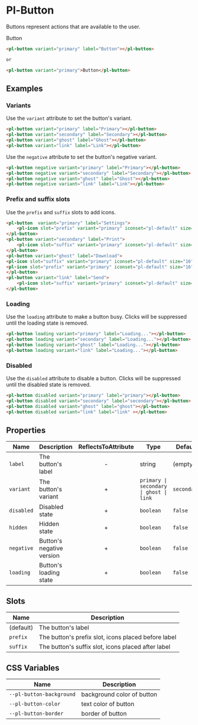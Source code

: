 # Pl-Button 
Buttons represent actions that are available to the user.

<pl-button variant="primary">Button</pl-button>

```html
<pl-button variant="primary" label="Button"></pl-button>

or

<pl-button variant="primary">Button</pl-button>

```

## Examples

### Variants

Use the `variant` attribute to set the button's variant.

<pl-flex-layout>
    <pl-button variant="primary" label="Primary"></pl-button>
    <pl-button variant="secondary" label="Secondary"></pl-button>
    <pl-button variant="ghost" label="Ghost"></pl-button>
    <pl-button variant="link" label="Link"></pl-button>
</pl-flex-layout>

```html
<pl-button variant="primary" label="Primary"></pl-button>
<pl-button variant="secondary" label="Secondary"></pl-button>
<pl-button variant="ghost" label="Ghost"></pl-button>
<pl-button variant="link" label="Link"></pl-button>
```

Use the `negative` attribute to set the button's negative variant.

<pl-flex-layout>
    <pl-button negative variant="primary" label="Primary"></pl-button>
    <pl-button negative variant="secondary" label="Secondary"></pl-button>
    <pl-button negative variant="ghost" label="Ghost"></pl-button>
    <pl-button negative variant="link" label="Link"></pl-button>
</pl-flex-layout>

```html
<pl-button negative variant="primary" label="Primary"></pl-button>
<pl-button negative variant="secondary" label="Secondary"></pl-button>
<pl-button negative variant="ghost" label="Ghost"></pl-button>
<pl-button negative variant="link" label="Link"></pl-button>
```

### Prefix and suffix slots

Use the `prefix` and `suffix` slots to add icons.

<pl-flex-layout>
    <pl-button  variant="primary" label="Settings">
        <pl-icon slot="prefix" variant="primary" iconset="pl-default" size="16" icon="settings"></pl-icon>
    </pl-button>
    <pl-button variant="secondary" label="Print">
        <pl-icon slot="suffix" variant="primary" iconset="pl-default" size="16" icon="print"></pl-icon>
    </pl-button>
    <pl-button variant="ghost" label="Download">
    <pl-icon slot="suffix" variant="primary" iconset="pl-default" size="16" icon="download"></pl-icon>
    <pl-icon slot="prefix" variant="primary" iconset="pl-default" size="16" icon="report"></pl-icon>
    </pl-button>
    <pl-button variant="link" label="Send">
        <pl-icon slot="suffix" variant="primary" iconset="pl-default" size="16" icon="send"></pl-icon>
    </pl-button>
</pl-flex-layout>

```html
<pl-button  variant="primary" label="Settings">
    <pl-icon slot="prefix" variant="primary" iconset="pl-default" size="16" icon="settings"></pl-icon>
</pl-button>
<pl-button variant="secondary" label="Print">
    <pl-icon slot="suffix" variant="primary" iconset="pl-default" size="16" icon="print"></pl-icon>
</pl-button>
<pl-button variant="ghost" label="Download">
<pl-icon slot="suffix" variant="primary" iconset="pl-default" size="16" icon="download"></pl-icon>
<pl-icon slot="prefix" variant="primary" iconset="pl-default" size="16" icon="report"></pl-icon>
</pl-button>
<pl-button variant="link" label="Send">
    <pl-icon slot="suffix" variant="primary" iconset="pl-default" size="16" icon="send"></pl-icon>
</pl-button>
```

### Loading

Use the `loading` attribute to make a button busy. Clicks will be suppressed until the loading state is removed.

```html
<pl-button loading variant="primary" label="Loading..."></pl-button>
<pl-button loading variant="secondary" label="Loading..."></pl-button>
<pl-button loading variant="ghost" label="Loading..."></pl-button>
<pl-button loading variant="link" label="Loading..."></pl-button>
```

<pl-flex-layout>
    <pl-button loading variant="primary" label="Loading..."></pl-button>
    <pl-button loading variant="secondary" label="Loading..."></pl-button>
    <pl-button loading variant="ghost" label="Loading..."></pl-button>
    <pl-button loading variant="link" label="Loading..."></pl-button>
</pl-flex-layout>

### Disabled

Use the `disabled` attribute to disable a button. Clicks will be suppressed until the disabled state is removed.

<pl-flex-layout>
    <pl-button disabled variant="primary" label="Primary"></pl-button>
    <pl-button disabled variant="secondary" label="Secondary"></pl-button>
    <pl-button disabled variant="ghost" label="Ghost"></pl-button>
    <pl-button disabled variant="link" label="Link" ></pl-button>
</pl-flex-layout>

```html 
<pl-button disabled variant="primary" label="primary"></pl-button>
<pl-button disabled variant="secondary" label="secondary"></pl-button>
<pl-button disabled variant="ghost" label="ghost"></pl-button>
<pl-button disabled variant="link" label="link" ></pl-button>
```

## Properties

| Name  | Description  | ReflectsToAttribute | Type | Default
|---|---|:----:|---|---|
| `label` | The button's label  | - | string |  (empty) 
| `variant` | The button's variant | + | `primary \| secondary \| ghost \| link` | `secondary`
| `disabled` | Disabled state  |  + | `boolean` | `false`
| `hidden` | Hidden state  |  + | `boolean` | `false`
| `negative` | Button's negative version  |  + | `boolean` | `false`
| `loading` | Button's loading state  |  + | `boolean` | `false`


## Slots

| Name  | Description  
|---|---
| (default) | The button's label 
| `prefix` | The button's prefix slot, icons placed before label
| `suffix` | The button's suffix slot, icons placed after label

## CSS Variables

| Name  | Description  |   
|---|---|
|  `--pl-button-background` | background color of button  |   
|  `--pl-button-color` | text color of button  |   
|  `--pl-button-border` | border of button  |   
